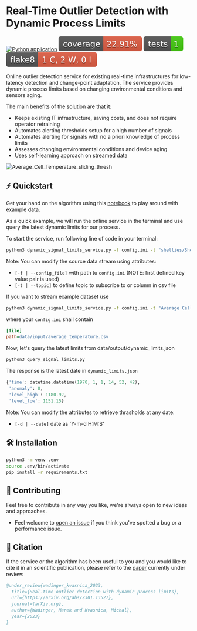 # Real-Time Outlier Detection with Dynamic Process Limits

[![Python application](https://github.com/MarekWadinger/online_outlier_detection/actions/workflows/python-app.yml/badge.svg)](https://github.com/MarekWadinger/online_outlier_detection/actions/workflows/python-app.yml)
[![Coverage Status](/reports/coverage-badge.svg)]([reports/coverage/report/index.html](https://htmlpreview.github.io/?https://github.com/MarekWadinger/online_outlier_detection/blob/main/reports/coverage/report/index.html))
[![Test Status](/reports/test-badge.svg)](https://htmlpreview.github.io/?https://github.com/MarekWadinger/online_outlier_detection/blob/main/reports/junit/report/index.html)
[![Flake8 Status](/reports/flake8-badge.svg)]([reports/flake8/report/index.html](https://htmlpreview.github.io/?https://github.com/MarekWadinger/online_outlier_detection/blob/main/reports/flake8/report/index.html))

Online outlier detection service for existing real-time infrastructures for low-latency detection and change-point adaptation.
The service provides dynamic process limits based on changing environmental conditions and sensors aging.

The main benefits of the  solution are that it:

* Keeps existing IT infrastructure, saving costs, and does
not require operator retraining
* Automates alerting thresholds setup for a high number of
signals
* Automates alerting for signals with no a priori knowledge
of process limits
* Assesses changing environmental conditions and device
aging
* Uses self-learning approach on streamed data

![Average_Cell_Temperature_sliding_thresh](https://github.com/MarekWadinger/online_outlier_detection/assets/50716630/427586d8-9858-4cf2-9aaa-1ee5407416bd)

## ⚡️ Quickstart

Get your hand on the algorithm using this [notebook](https://github.com/MarekWadinger/online_outlier_detection/blob/main/online_outlier_detection.ipynb) to play around with example data.

As a quick example, we will run the online service in the terminal and use query the latest dynamic limits for our process.

To start the service, run following line of code in your terminal:

```bash
python3 dynamic_signal_limits_service.py -f config.ini -t "shellies/Shelly3EM-Main-Switchboard-C/emeter/0/power"
```

Note: You can modify the source data stream using attributes:

* `[-f | --config_file]` with path to `config.ini` (NOTE: first defined key value pair is used)
* `[-t | --topic]` to define topic to subscribe to or column in csv file

If you want to stream example dataset use

```bash
python3 dynamic_signal_limits_service.py -f config.ini -t "Average Cell Temperature"
```

where your `config.ini` shall contain

```ini
[file]
path=data/input/average_temperature.csv
```

Now, let's query the latest limits from data/output/dynamic_limits.json

```bash
python3 query_signal_limits.py
```

The response is the latest date in `dynamic_limits.json`

```python
{'time': datetime.datetime(1970, 1, 1, 14, 52, 42), 
 'anomaly': 0, 
 'level_high': 1180.92, 
 'level_low': 1151.15}
```

Note: You can modify the attributes to retrieve thrasholds at any date:

* `[-d | --date]` date as 'Y-m-d H:M:S'

## 🛠 Installation

```bash
python3 -m venv .env
source .env/bin/activate
pip install -r requirements.txt
```

## 👐 Contributing

Feel free to contribute in any way you like, we're always open to new ideas and approaches.

* Feel welcome to [open an issue](https://github.com/MarekWadinger/online_outlier_detection/issues/new/choose) if you think you've spotted a bug or a performance issue.

<!-- 
## 🤝 Affiliations

<p align="center">
  <img width="70%" src="" alt="affiliations">
</p>
-->

## 💬 Citation

If the service or the algorithm has been useful to you and you would like to cite it in an scientific publication, please refer to the [paper](https://arxiv.org/abs/2301.13527) currently under review:

```bibtex
@under_review{wadinger_kvasnica_2023, 
  title={Real-time outlier detection with dynamic process limits}, 
  url={https://arxiv.org/abs/2301.13527}, 
  journal={arXiv.org}, 
  author={Wadinger, Marek and Kvasnica, Michal}, 
  year={2023}
} 
```

<!-- 
## 📝 License

This algorithm is free and open-source software licensed under the [3-clause BSD license](https://github.com/online-ml/river/blob/main/LICENSE).
  -->
